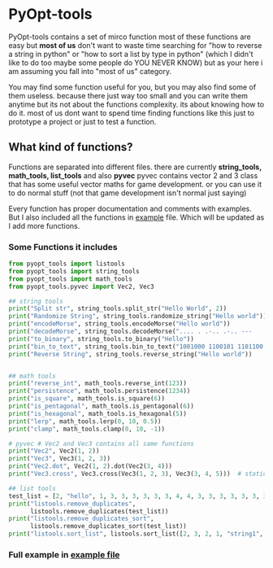 # PyOpt-tools
PyOpt-tools contains a set of mirco function most of these functions are easy but **most of us** don't want to waste time searching for "how to reverse a string in python" or "how to sort a list by type in python" (which I didn't like to do too maybe some people do YOU NEVER KNOW) but as your here i am assuming you fall into "most of us" category.

You may find some function useful for you, but you may also find some of them useless. because there just way too small and you can write them anytime but its not about the functions complexity. its about knowing how to do it. most of us dont want to spend time finding functions like this just to prototype a project or just to test a function.


## What kind of functions?
Functions are separated into different files. there are currently **string_tools, math_tools, list_tools** and also **pyvec** pyvec contains vector 2 and 3 class that has some useful vector maths for game development. or you can use it to do normal stuff (not that game development isn't normal just saying)

Every function has proper documentation and comments with examples. But I also included all the functions in [example]("https://github.com/Fus3n/pyopt-tools/blob/main/example.py") file. Which will be updated as I add more functions.


### Some Functions it includes

```python
from pyopt_tools import listools
from pyopt_tools import string_tools
from pyopt_tools import math_tools
from pyopt_tools.pyvec import Vec2, Vec3

## string tools
print("Split str", string_tools.split_str("Hello World", 2))
print("Randomize String", string_tools.randomize_string("Hello world"))
print("encodeMorse", string_tools.encodeMorse("Hello world"))
print("decodeMorse", string_tools.decodeMorse(".... . .-.. .-.. ---   .-- --- .-. .-.. -.."))
print("to_binary", string_tools.to_binary("Hello"))
print("bin_to_text", string_tools.bin_to_text("1001000 1100101 1101100 1101100 1101111"))  # only works with spaces
print("Reverse String", string_tools.reverse_string("Hello world"))


## math tools
print("reverse_int", math_tools.reverse_int(123))
print("persistence", math_tools.persistence(1234))
print("is_square", math_tools.is_square(6))
print("is_pentagonal", math_tools.is_pentagonal(6))
print("is_hexagonal", math_tools.is_hexagonal(5))
print("lerp", math_tools.lerp(0, 10, 0.5))
print("clamp", math_tools.clamp(0, 10, -1))

# pyvec # Vec2 and Vec3 contains all same functions
print("Vec2", Vec2(1, 2))
print("Vec3", Vec3(1, 2, 3))
print("Vec2.dot", Vec2(1, 2).dot(Vec2(3, 4)))
print("Vec3.cross", Vec3.cross(Vec3(1, 2, 3), Vec3(3, 4, 5)))  # static method

## list tools
test_list = [2, "hello", 1, 3, 3, 3, 3, 3, 3, 4, 4, 3, 3, 3, 3, 3, 3, 3, "hello"]
print("listools.remove_duplicates",
      listools.remove_duplicates(test_list))
print("listools.remove_duplicates_sort",
      listools.remove_duplicates_sort(test_list))
print("listools.sort_list", listools.sort_list([2, 3, 2, 1, "string1", "string2", "string3",  3.3, 2.2], (str, int, float), sort_elements=True)) # sort list by types and in which order also option to sort each element in the list
```

### Full example in [example file]("https://github.com/Fus3n/pyopt-tools/blob/main/example.py")